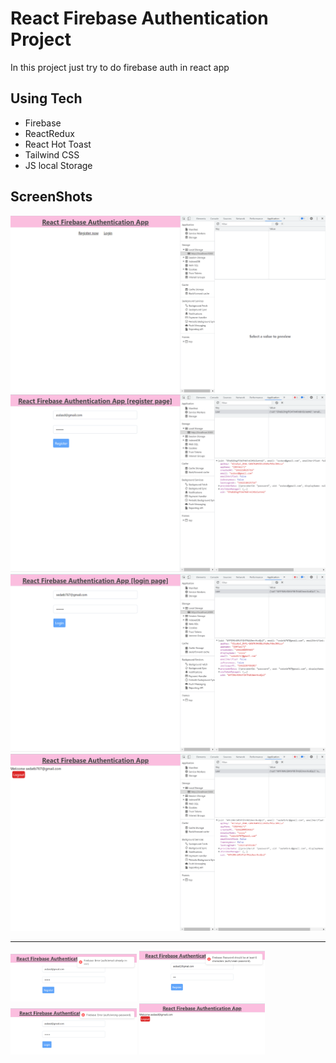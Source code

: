 # React Firebase Authentication Project 
In this project  just try to do firebase auth in react app

## Using Tech
<ul>
    <li>Firebase</li> 
    <li>ReactRedux</li>
    <li>React Hot Toast</li>
    <li>Tailwind CSS</li>
    <li>JS local Storage</li>
</ul>

## ScreenShots
<img src="./Docs/ss1.png" />
<img src="./Docs/ss2.png" />
<img src="./Docs/ss3.png" />
<img src="./Docs/ss4.png" />
<hr>
<img src="./Docs/sss1.png" width="40%"/>
<img src="./Docs/sss2.png" width="40%" />
<img src="./Docs/sss3.png" width="40%" />
<img src="./Docs/sss4.png" width="40%" />
